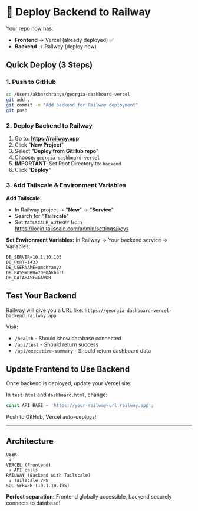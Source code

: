 # 🚀 Deploy Backend to Railway

Your repo now has:
- **Frontend** → Vercel (already deployed) ✅
- **Backend** → Railway (deploy now)

## Quick Deploy (3 Steps)

### 1. Push to GitHub

```bash
cd /Users/akbarchranya/georgia-dashboard-vercel
git add .
git commit -m "Add backend for Railway deployment"
git push
```

### 2. Deploy Backend to Railway

1. Go to: **https://railway.app**
2. Click "**New Project**"
3. Select "**Deploy from GitHub repo**"
4. Choose: `georgia-dashboard-vercel`
5. **IMPORTANT**: Set Root Directory to: `backend`
6. Click "**Deploy**"

### 3. Add Tailscale & Environment Variables

**Add Tailscale:**
- In Railway project → "**New**" → "**Service**"
- Search for "**Tailscale**"
- Set `TAILSCALE_AUTHKEY` from https://login.tailscale.com/admin/settings/keys

**Set Environment Variables:**
In Railway → Your backend service → Variables:
```
DB_SERVER=10.1.10.105
DB_PORT=1433
DB_USERNAME=amchranya
DB_PASSWORD=2000Akbar!
DB_DATABASE=GAWDB
```

## Test Your Backend

Railway will give you a URL like:
`https://georgia-dashboard-vercel-backend.railway.app`

Visit:
- `/health` - Should show database connected
- `/api/test` - Should return success
- `/api/executive-summary` - Should return dashboard data

## Update Frontend to Use Backend

Once backend is deployed, update your Vercel site:

In `test.html` and `dashboard.html`, change:
```javascript
const API_BASE = 'https://your-railway-url.railway.app';
```

Push to GitHub, Vercel auto-deploys!

---

## Architecture

```
USER
 ↓
VERCEL (Frontend)
 ↓ API calls
RAILWAY (Backend with Tailscale)
 ↓ Tailscale VPN
SQL SERVER (10.1.10.105)
```

**Perfect separation:** Frontend globally accessible, backend securely connects to database!
